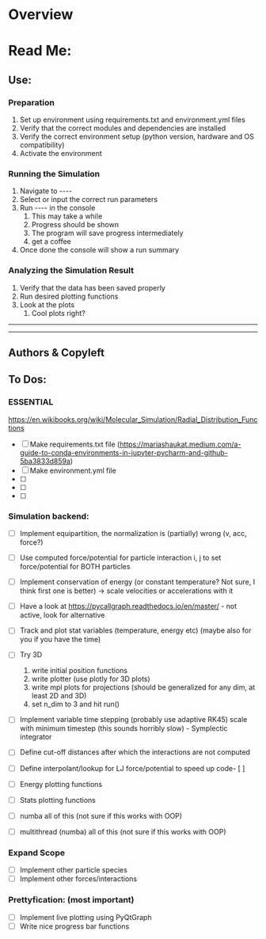 # Overview

# Read Me:

## Use:
### Preparation
1. Set up environment using requirements.txt and environment.yml files
2. Verify that the correct modules and dependencies are installed
3. Verify the correct environment setup (python version, hardware and OS compatibility)
4. Activate the environment
### Running the Simulation
1. Navigate to ----
2. Select or input the correct run parameters
3. Run ---- in the console
   1. This may take a while
   2. Progress should be shown
   3. The program will save progress intermediately
   4. get a coffee
4. Once done the console will show a run summary
### Analyzing the Simulation Result
1. Verify that the data has been saved properly
2. Run desired plotting functions
3. Look at the plots
   1. Cool plots right?

---
---

## Authors & Copyleft




## To Dos:
### ESSENTIAL
https://en.wikibooks.org/wiki/Molecular_Simulation/Radial_Distribution_Functions
- [ ] Make requirements.txt file (https://mariashaukat.medium.com/a-guide-to-conda-environments-in-jupyter-pycharm-and-github-5ba3833d859a)
- [ ] Make environment.yml file
- [ ]
- [ ]
- [ ]

### Simulation backend:
- [ ] Implement equipartition, the normalization is (partially) wrong (v, acc, force?)
- [ ] Use computed force/potential for particle interaction i, j to set force/potential for BOTH particles
- [ ] Implement conservation of energy (or constant temperature? Not sure, I think first one is better) 
  -> scale velocities or accelerations with it
- [ ] Have a look at https://pycallgraph.readthedocs.io/en/master/ - not active, look for alternative
- [ ] Track and plot stat variables (temperature, energy etc) (maybe also for you if you have the time)
- [ ] Try 3D 
    1) write initial position functions 
    2) write plotter (use plotly for 3D plots)
    3) write mpl plots for projections (should be generalized for any dim, at least 2D and 3D)
    4) set n_dim to 3 and hit run()
    
- [ ] Implement variable time stepping (probably use adaptive RK45) scale with minimum timestep 
  (this sounds horribly slow) - Symplectic integrator 
- [ ] Define cut-off distances after which the interactions are not computed
- [ ] Define interpolant/lookup for LJ force/potential to speed up code- [ ]
- [ ] Energy plotting functions
- [ ] Stats plotting functions
- [ ] numba all of this (not sure if this works with OOP)
- [ ] multithread (numba) all of this (not sure if this works with OOP)

### Expand Scope
- [ ] Implement other particle species
- [ ] Implement other forces/interactions

### Prettyfication: (most important)
- [ ] Implement live plotting using PyQtGraph
- [ ] Write nice progress bar functions